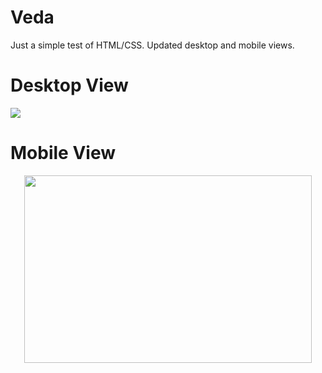 # Veda
Just a simple test of HTML/CSS. Updated desktop and mobile views.

# Desktop View
<img align="center" src ="https://github.com/go-hyun77/Veda-Gunpla-Site/blob/master/current-new.png">

# Mobile View
<p align="center">
  <img width="460" height="300" src="http://www.fillmurray.com/460/300">
</p>
